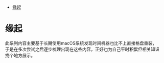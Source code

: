 <!--ts-->
* [缘起](#缘起)

<!-- Created by https://github.com/ekalinin/github-markdown-toc -->
<!-- Added by: runner, at: Sun Jun  5 08:53:18 UTC 2022 -->

<!--te-->
# 缘起

此系列内容主要基于长期使用macOS系统发现时间机器也比不上直接格盘重装，于是在多次尝试之后逐步梳理出现在这些内容。正好也为自己平时积累但相关知识找个地方展示。